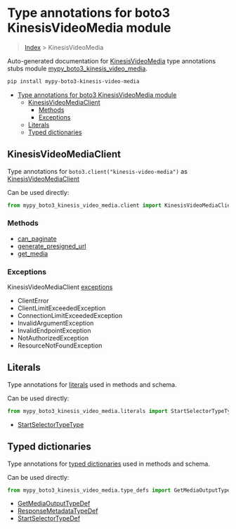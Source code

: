 # Type annotations for boto3 KinesisVideoMedia module

> [Index](..) > KinesisVideoMedia

Auto-generated documentation for
[KinesisVideoMedia](https://boto3.amazonaws.com/v1/documentation/api/1.17.73/reference/services/kinesis-video-media.html#KinesisVideoMedia)
type annotations stubs module
[mypy_boto3_kinesis_video_media](https://pypi.org/project/mypy-boto3-kinesis-video-media/).

```bash
pip install mypy-boto3-kinesis-video-media
```

- [Type annotations for boto3 KinesisVideoMedia module](#type-annotations-for-boto3-kinesisvideomedia-module)
  - [KinesisVideoMediaClient](#kinesisvideomediaclient)
    - [Methods](#methods)
    - [Exceptions](#exceptions)
  - [Literals](#literals)
  - [Typed dictionaries](#typed-dictionaries)

## KinesisVideoMediaClient

Type annotations for `boto3.client("kinesis-video-media")` as
[KinesisVideoMediaClient](./client.md)

Can be used directly:

```python
from mypy_boto3_kinesis_video_media.client import KinesisVideoMediaClient
```

### Methods

- [can_paginate](./client.md#can_paginate)
- [generate_presigned_url](./client.md#generate_presigned_url)
- [get_media](./client.md#get_media)

### Exceptions

KinesisVideoMediaClient [exceptions](./client.md#exceptions)

- ClientError
- ClientLimitExceededException
- ConnectionLimitExceededException
- InvalidArgumentException
- InvalidEndpointException
- NotAuthorizedException
- ResourceNotFoundException

## Literals

Type annotations for [literals](./literals.md) used in methods and schema.

Can be used directly:

```python
from mypy_boto3_kinesis_video_media.literals import StartSelectorTypeType, ...
```

- [StartSelectorTypeType](./literals.md#startselectortypetype)

## Typed dictionaries

Type annotations for [typed dictionaries](./type_defs.md) used in methods and
schema.

Can be used directly:

```python
from mypy_boto3_kinesis_video_media.type_defs import GetMediaOutputTypeDef, ...
```

- [GetMediaOutputTypeDef](./type_defs.md#getmediaoutputtypedef)
- [ResponseMetadataTypeDef](./type_defs.md#responsemetadatatypedef)
- [StartSelectorTypeDef](./type_defs.md#startselectortypedef)
